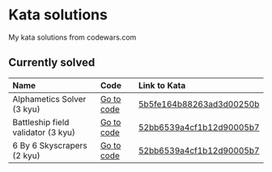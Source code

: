 # Kata solutions

My kata solutions from codewars.com

## Currently solved

| Name                               | Code                                                                                                    | Link to Kata                                                                        |
|:-----------------------------------|:--------------------------------------------------------------------------------------------------------|:------------------------------------------------------------------------------------|
| Alphametics Solver (3 kyu)         | [Go to code](Alphametics/Alphametics_Solver_5b5fe164b88263ad3d00250b/Program.cs)                        | [5b5fe164b88263ad3d00250b](https://www.codewars.com/kata/5b5fe164b88263ad3d00250b)  |
| Battleship field validator (3 kyu) | [Go to code](BattleshipFieldValidator/BattleshipFieldValidator_52bb6539a4cf1b12d90005b7/Program.cs)     | [52bb6539a4cf1b12d90005b7](https://www.codewars.com/kata/52bb6539a4cf1b12d90005b7)  |
| 6 By 6 Skyscrapers (2 kyu)         | [Go to code](Skyscrapers6By6/Skyscrapers6By6_5679d5a3f2272011d700000d/Skyscrapers.cs)                   | [52bb6539a4cf1b12d90005b7](https://www.codewars.com/kata/5679d5a3f2272011d700000d)  |
